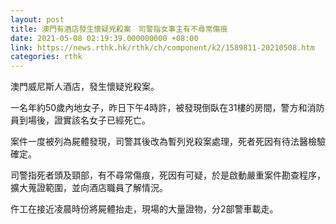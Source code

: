 ```yaml
---
layout: post
title: 澳門有酒店發生懷疑兇殺案　司警指女事主有不尋常傷痕
date: 2021-05-08 02:19:39.000000000 +08:00
link: https://news.rthk.hk/rthk/ch/component/k2/1589811-20210508.htm
categories: rthk
---
```


澳門威尼斯人酒店，發生懷疑兇殺案。

一名年約50歲內地女子，昨日下午4時許，被發現倒臥在31樓的房間，警方和消防員到場後，證實該名女子已經死亡。

案件一度被列為屍體發現，司警其後改為暫列兇殺案處理，死者死因有待法醫檢驗確定。

司警指死者頭及頸部，有不尋常傷痕，死因有可疑，於是啟動嚴重案件勘查程序，擴大蒐證範圍，並向酒店職員了解情況。

仵工在接近凌晨時份將屍體抬走，現場的大量證物，分2部警車載走。
